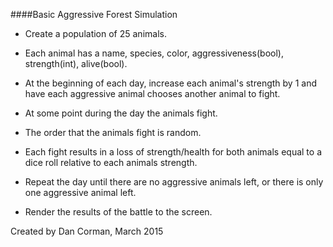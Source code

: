 ####Basic Aggressive Forest Simulation

* Create a population of 25 animals. 
* Each animal has a name, species, color, aggressiveness(bool), strength(int), alive(bool). 
* At the beginning of each day, increase each animal's strength by 1 and have each aggressive animal chooses another animal to fight.  
* At some point during the day the animals fight. 
* The order that the animals fight is random. 
* Each fight results in a loss of strength/health for both animals equal to a dice roll relative to each animals strength.
* Repeat the day until there are no aggressive animals left, or there is only one aggressive animal left. 

* Render the results of the battle to the screen.

Created by Dan Corman, March 2015
